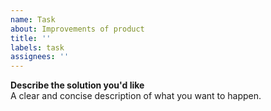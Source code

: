 ```yaml
---
name: Task
about: Improvements of product
title: ''
labels: task
assignees: ''
---
```


**Describe the solution you'd like**</br>
A clear and concise description of what you want to happen.